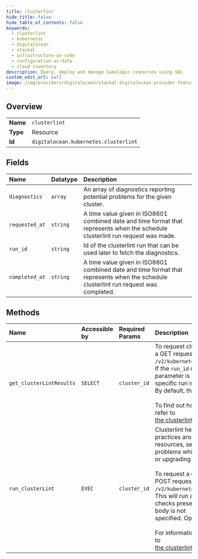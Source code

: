 ```yaml
---
title: clusterlint
hide_title: false
hide_table_of_contents: false
keywords:
  - clusterlint
  - kubernetes
  - digitalocean    
  - stackql
  - infrastructure-as-code
  - configuration-as-data
  - cloud inventory
description: Query, deploy and manage Sumologic resources using SQL
custom_edit_url: null
image: /img/providers/digitalocean/stackql-digitalocean-provider-featured-image.png
---
```

  
    

## Overview
<table><tbody>
<tr><td><b>Name</b></td><td><code>clusterlint</code></td></tr>
<tr><td><b>Type</b></td><td>Resource</td></tr>
<tr><td><b>Id</b></td><td><code>digitalocean.kubernetes.clusterlint</code></td></tr>
</tbody></table>

## Fields
| Name | Datatype | Description |
|:-----|:---------|:------------|
| `diagnostics` | `array` | An array of diagnostics reporting potential problems for the given cluster. |
| `requested_at` | `string` | A time value given in ISO8601 combined date and time format that represents when the schedule clusterlint run request was made. |
| `run_id` | `string` | Id of the clusterlint run that can be used later to fetch the diagnostics. |
| `completed_at` | `string` | A time value given in ISO8601 combined date and time format that represents when the schedule clusterlint run request was completed. |
## Methods
| Name | Accessible by | Required Params | Description |
|:-----|:--------------|:----------------|:------------|
| `get_clusterLintResults` | `SELECT` | `cluster_id` | To request clusterlint diagnostics for your cluster, send a GET request to<br />`/v2/kubernetes/clusters/$K8S_CLUSTER_ID/clusterlint`. If the `run_id` query<br />parameter is provided, then the diagnostics for the specific run is fetched.<br />By default, the latest results are shown.<br /><br />To find out how to address clusterlint feedback, please refer to<br />[the clusterlint check documentation](https://github.com/digitalocean/clusterlint/blob/master/checks.md).<br /> |
| `run_clusterLint` | `EXEC` | `cluster_id` | Clusterlint helps operators conform to Kubernetes best practices around<br />resources, security and reliability to avoid common problems while operating<br />or upgrading the clusters.<br /><br />To request a clusterlint run on your cluster, send a POST request to<br />`/v2/kubernetes/clusters/$K8S_CLUSTER_ID/clusterlint`. This will run all<br />checks present in the `doks` group by default, if a request body is not<br />specified. Optionally specify the below attributes.<br /><br />For information about the available checks, please refer to<br />[the clusterlint check documentation](https://github.com/digitalocean/clusterlint/blob/master/checks.md).<br /> |
